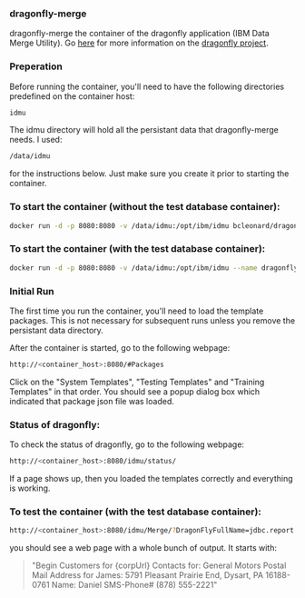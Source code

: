 ### dragonfly-merge

dragonfly-merge the container of the dragonfly application (IBM Data Merge Utility).  Go [here](http://www.ssgpp.com/dragonflyhome) for more information on the [dragonfly project](http://www.ssgpp.com/dragonflyhome).

### Preperation
Before running the container, you'll need to have the following directories predefined on the container host:
```sh
idmu
```

The idmu directory will hold all the persistant data that dragonfly-merge needs.  I used:
```sh
/data/idmu
```

for the instructions below.  Just make sure you create it prior to starting the container.

### To start the container (without the test database container):
```sh
docker run -d -p 8080:8080 -v /data/idmu:/opt/ibm/idmu bcleonard/dragonfly-merge
```

### To start the container (with the test database container):
```sh
docker run -d -p 8080:8080 -v /data/idmu:/opt/ibm/idmu --name dragonfly-merge --link dragonfly-db bcleonard/dragonfly-merge
```

### Initial Run ###
The first time you run the container, you'll need to load the template packages.  This is not necessary for subsequent runs unless you remove the persistant data directory.

After the container is started, go to the following webpage:
```sh
http://<container_host>:8080/#Packages
```

Click on the "System Templates", "Testing Templates" and "Training Templates" in that order.  You should see a popup dialog box which indicated that package json file was loaded.

### Status of dragonfly:
To check the status of dragonfly, go to the following webpage:
```sh
http://<container_host>:8080/idmu/status/
```

If a page shows up, then you loaded the templates correctly and everything is working.

### To test the container (with the test database container):
```sh
http://<container_host>:8080/idmu/Merge/?DragonFlyFullName=jdbc.report.
```

you should see a web page with a whole bunch of output.  It starts with:

>"Begin Customers for {corpUrl} Contacts for: General Motors Postal Mail Address for James: 5791 Pleasant Prairie End, Dysart, PA 16188-0761 Name: Daniel SMS-Phone# (878) 555-2221"


